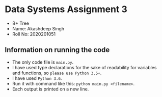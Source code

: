 # Data Systems Assignment 3
- B+ Tree
- Name: Akashdeep Singh
- Roll No: 2020201051

## Information on running the code
- The only code file is `main.py`.
- I have used type declarations for the sake of readability for variables and functions, so `please use Python 3.5+`.
- I have used `Python 3.6`.
- Run it with command like this: `python main.py <filename>`.
- Each output is printed on a new line.